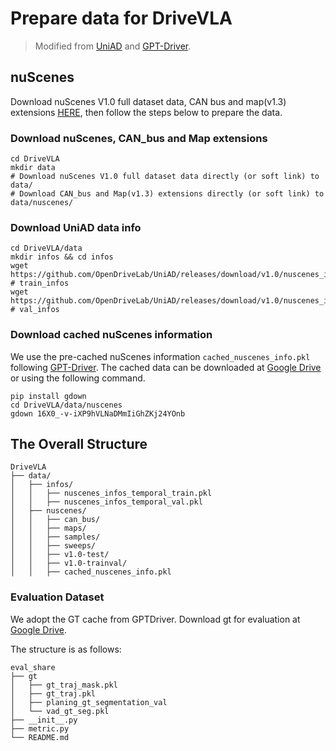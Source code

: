 # Prepare data for DriveVLA

> Modified from [UniAD](https://github.com/OpenDriveLab/UniAD) and [GPT-Driver](https://github.com/PointsCoder/GPT-Driver).

## nuScenes
Download nuScenes V1.0 full dataset data, CAN bus and map(v1.3) extensions [HERE](https://www.nuscenes.org/download), then follow the steps below to prepare the data.

### Download nuScenes, CAN_bus and Map extensions

```shell
cd DriveVLA
mkdir data
# Download nuScenes V1.0 full dataset data directly (or soft link) to data/
# Download CAN_bus and Map(v1.3) extensions directly (or soft link) to data/nuscenes/
```

### Download UniAD data info

```shell
cd DriveVLA/data
mkdir infos && cd infos
wget https://github.com/OpenDriveLab/UniAD/releases/download/v1.0/nuscenes_infos_temporal_train.pkl  # train_infos
wget https://github.com/OpenDriveLab/UniAD/releases/download/v1.0/nuscenes_infos_temporal_val.pkl  # val_infos
```

### Download cached nuScenes information

We use the pre-cached nuScenes information `cached_nuscenes_info.pkl` following [GPT-Driver](https://github.com/PointsCoder/GPT-Driver). The cached data can be downloaded at [Google Drive](https://drive.google.com/drive/folders/1hUb1dsaDUABbUKnhj63vQBi0n4AZaZyM?usp=sharing) or using the following command.

```shell
pip install gdown
cd DriveVLA/data/nuscenes
gdown 16X0_-v-iXP9hVLNaDMmIiGhZKj24YOnb
```

## The Overall Structure

```shell
DriveVLA
├── data/
│   ├── infos/
│   │   ├── nuscenes_infos_temporal_train.pkl
│   │   ├── nuscenes_infos_temporal_val.pkl
│   ├── nuscenes/
│   │   ├── can_bus/
│   │   ├── maps/
│   │   ├── samples/
│   │   ├── sweeps/
│   │   ├── v1.0-test/
│   │   ├── v1.0-trainval/
│   │   ├── cached_nuscenes_info.pkl
```

### Evaluation Dataset

We adopt the GT cache from GPTDriver. Download gt for evaluation at [Google Drive](https://drive.google.com/drive/folders/1NCqPtdK8agPi1q3sr9-8-vPdYj08OCAE).

The structure is as follows:

```shell
eval_share
├── gt
│   ├── gt_traj_mask.pkl
│   ├── gt_traj.pkl
│   ├── planing_gt_segmentation_val
│   └── vad_gt_seg.pkl
├── __init__.py
├── metric.py
└── README.md
```
